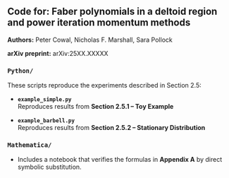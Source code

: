 ## Code for: Faber polynomials in a deltoid region and power iteration momentum methods

**Authors:** Peter Cowal, Nicholas F. Marshall, Sara Pollock  

**arXiv preprint:** arXiv:25XX.XXXXX

### `Python/`
These scripts reproduce the experiments described in Section 2.5:

- **`example_simple.py`**  
  Reproduces results from **Section 2.5.1 – Toy Example**

- **`example_barbell.py`**  
  Reproduces results from **Section 2.5.2 – Stationary Distribution**

### `Mathematica/` 
- Includes a notebook that verifies the formulas in **Appendix A** by direct symbolic substitution.
